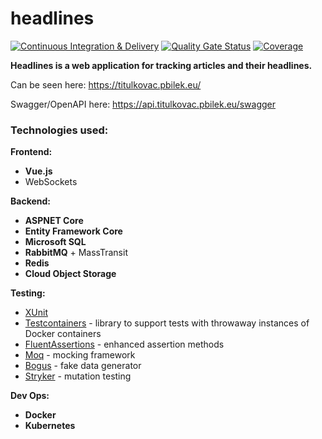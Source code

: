 # headlines
[![Continuous Integration & Delivery](https://github.com/PetrBilek1/headlines/actions/workflows/cicd.yml/badge.svg)](https://github.com/PetrBilek1/headlines/actions/workflows/cicd.yml)
[![Quality Gate Status](https://sonarcloud.io/api/project_badges/measure?project=PetrBilek1_headlines&metric=alert_status)](https://sonarcloud.io/summary/new_code?id=PetrBilek1_headlines)
[![Coverage](https://sonarcloud.io/api/project_badges/measure?project=PetrBilek1_headlines&metric=coverage)](https://sonarcloud.io/summary/new_code?id=PetrBilek1_headlines)

**Headlines is a web application for tracking articles and their headlines.**

Can be seen here: https://titulkovac.pbilek.eu/

Swagger/OpenAPI here: https://api.titulkovac.pbilek.eu/swagger

### Technologies used:
**Frontend:**
 - **Vue.js**
 - WebSockets

**Backend:**
 - **ASPNET Core**
 - **Entity Framework Core**
 - **Microsoft SQL**
 - **RabbitMQ** + MassTransit
 - **Redis**
 - **Cloud Object Storage**

**Testing:**
 - [XUnit](https://github.com/xunit/xunit)
 - [Testcontainers](https://github.com/testcontainers/testcontainers-dotnet) - library to support tests with throwaway instances of Docker containers
 - [FluentAssertions](https://github.com/fluentassertions/fluentassertions) - enhanced assertion methods
 - [Moq](https://github.com/moq/moq4) - mocking framework
 - [Bogus](https://github.com/bchavez/Bogus) - fake data generator
 - [Stryker](https://github.com/stryker-mutator/stryker-net) - mutation testing

**Dev Ops:**
 - **Docker**
 - **Kubernetes**
